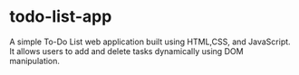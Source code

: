 # todo-list-app
A simple To-Do List web application built using HTML,CSS, and JavaScript. It allows users to add and delete tasks dynamically using DOM manipulation.
